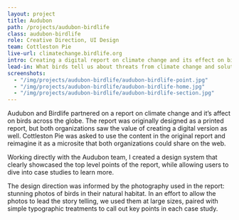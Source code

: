 ```yaml
---
layout: project
title: Audubon
path: /projects/audubon-birdlife
class: audubon-birdlife
role: Creative Direction, UI Design
team: Cottleston Pie
live-url: climatechange.birdlife.org
intro: Creating a digital report on climate change and its effect on birdlife
lead-in: What birds tell us about threats from climate change and solutions for nature and people.
screenshots: 
  - "/img/projects/audubon-birdlife/audubon-birdlife-point.jpg"
  - "/img/projects/audubon-birdlife/audubon-birdlife-home.jpg"
  - "/img/projects/audubon-birdlife/audubon-birdlife-section.jpg"
---
```


<p>Audubon and Birdlife partnered on a report on climate change and it’s affect on birds across the globe. The report was originally designed as a printed report, but both organizations saw the value of creating a digital version as well. Cottleston Pie was asked to use the content in the original report and reimagine it as a microsite that both organizations could share on the web.</p>
<p>Working directly with the Audubon team, I created a design system that clearly showcased the top level points of the report, while allowing users to dive into case studies to learn more.</p>
<p>The design direction was informed by the photography used in the report: stunning photos of birds in their natural habitat. In an effort to allow the photos to lead the story telling, we used them at large sizes, paired with simple typographic treatments to call out key points in each case study.</p>
